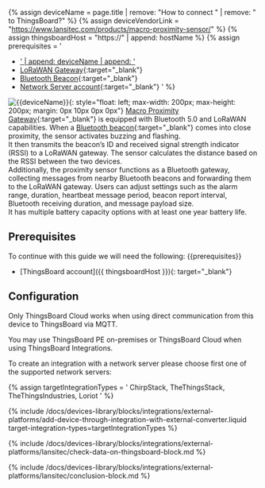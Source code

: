 {% assign deviceName = page.title | remove: "How to connect " | remove: " to ThingsBoard?" %}
{% assign deviceVendorLink = "https://www.lansitec.com/products/macro-proximity-sensor/" %}
{% assign thingsboardHost = "https://" | append: hostName %}
{% assign prerequisites = '
- <a href="' | append: deviceVendorLink | append: '" target="_blank">' | append: deviceName | append: '</a>
- [LoRaWAN Gateway](https://www.lansitec.com/products/outdoor-lorawan-gateway/){:target="_blank"}
- [Bluetooth Beacon](https://www.lansitec.com/products/bluetooth-beacon/){:target="_blank"}
- [Network Server account](https://www.chirpstack.io/){:target="_blank"}
'
%}

![{{deviceName}}](/images/devices-library/{{page.deviceImageFileName}}){: style="float: left; max-width: 200px; max-height: 200px; margin: 0px 10px 0px 0px"}
[Macro Proximity Gateway]({{deviceVendorLink}}){:target="_blank"} is equipped with Bluetooth 5.0 and
LoRaWAN capabilities. When a [Bluetooth beacon](https://www.lansitec.com/products/bluetooth-beacon/){:target="_blank"} comes into close proximity, the sensor activates buzzing and flashing.<br> 
It then transmits the beacon’s ID and received signal strength indicator (RSSI) to a LoRaWAN gateway. The sensor calculates the distance based on the RSSI between the two devices.<br>
Additionally, the proximity sensor functions as a Bluetooth gateway, collecting messages from nearby Bluetooth beacons and forwarding them to the LoRaWAN gateway. Users can adjust settings such as the alarm range, duration, heartbeat message period, beacon report interval, Bluetooth receiving duration, and message payload size.<br>
It has multiple battery capacity options with at least one year battery life.

## Prerequisites

To continue with this guide we will need the following:
{{prerequisites}}
- [ThingsBoard account]({{ thingsboardHost }}){: target="_blank"}

## Configuration

Only ThingsBoard Cloud works when using direct communication from this device to ThingsBoard via MQTT.

You may use ThingsBoard PE on-premises or ThingsBoard Cloud when using ThingsBoard Integrations.

To create an integration with a network server please choose first one of the supported network servers:

{% assign targetIntegrationTypes = '
ChirpStack,
TheThingsStack,
TheThingsIndustries,
Loriot
' %}

{% include /docs/devices-library/blocks/integrations/external-platforms/add-device-through-integration-with-external-converter.liquid target-integration-types=targetIntegrationTypes %}

{% include /docs/devices-library/blocks/integrations/external-platforms/lansitec/check-data-on-thingsboard-block.md %}

{% include /docs/devices-library/blocks/integrations/external-platforms/lansitec/conclusion-block.md %}
